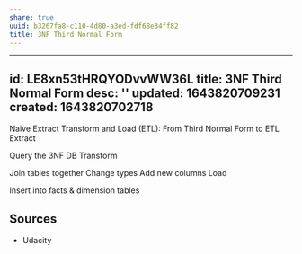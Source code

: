 ```yaml
---
share: true
uuid: b3267fa8-c110-4d80-a3ed-fdf68e34ff82
title: 3NF Third Normal Form
---
```

---
id: LE8xn53tHRQYODvvWW36L
title: 3NF Third Normal Form
desc: ''
updated: 1643820709231
created: 1643820702718
---

Naive Extract Transform and Load (ETL): From Third Normal Form to ETL
Extract

Query the 3NF DB
Transform

Join tables together
Change types
Add new columns
Load

Insert into facts & dimension tables

## Sources

* Udacity